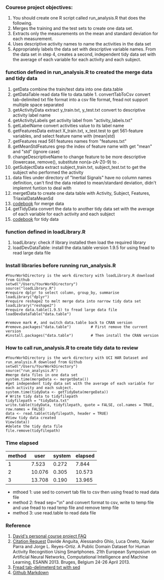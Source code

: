 ### Courese project objectives:
1. You should create one R script called run_analysis.R that does the following. 
1. Merges the training and the test sets to create one data set.
1. Extracts only the measurements on the mean and standard deviation for each measurement. 
1. Uses descriptive activity names to name the activities in the data set
1. Appropriately labels the data set with descriptive variable names. From the data set in step 4, creates a second, independent tidy data set with the average of each variable for each activity and each subject.

### function defined in run_analysis.R to created the merge data and tidy data 
1. getData combine the train/test data into one data.table
  1. getDataTable read data file to data.table
    1. convertTabToCsv convert tab-delimited txt file format into a csv file format, fread not support multiple space separated
1. getActivityData extract y_train.txt, y_test.txt convert to descriptive activity label name
  1. getActivityLabels get activity label from "activity_labels.txt" 
  1. getLabelName convert activities value to its label name
1. getFeaturesData extract X_train.txt, x_test.test to get 561-feature variables, and select feature name with (mean|std) 
  1. getFeatures read 561 features names from "features.txt"
  1. getMeanStdFeatures grep the index of feature name with get "mean" and "std" (ignore case)
  1. changeDescriptiveName to change feature to be more descriptive (lowercase, remove(), substitute non(a-zA-Z0-9) to .
1. getSubjectData extract subject_train.txt, subject_test.txt to get the subject who performed the activity
1. data files under directory of "Inertial Signals" have no column names definition, can't find the data related to mean/standard deviation, didn't implemnt funtion to deal with
1. mergetData to create one data table with Activity, Subject, Features, TriaxialDataMeanSd
  1. [codebook](mergedDataCodeBook.md) for merge data
1. getTidyData convert the data to another tidy data set with the average of each variable for each activity and each subject
  1. [codebook](tidyDataCodeBook.md) for tidy data

### function defined in loadLibrary.R 
1. loadLibrary: check if library installed then load the required library
1. loadDevDataTable: install the data.table version 1.9.5 for using fread to read large data file

### Install libraries before running run_analysis.R
```
#YourWorkDirectory is the work directory with loadLibrary.R download from Github
setwd("/Users/YourWorkDirectory")  
source("loadLibrary.R")
#require dplyr to select column, group_by, summarise
loadLibrary("dplyr")
#require reshape2 to melt merge data into narrow tidy data set 
loadLibrary("reshape2")
#require data.table(1.9.5) to fread large data file 
loadDevDataTable("data.table")

#remove mark #, and switch data.table back to CRAN version
#remove.packages("data.table")         # First remove the current version
#install.packages("data.table")        # Then install the CRAN version
```

### How to call run_analysis.R to create tidy data to review  
```
#YourWorkDirectory is the work directory with UCI HAR Dataset and run_analysis.R download from Github
setwd("/Users/YourWorkDirectory") 
source("run_analysis.R")
#merge data files in one data set
system.time(mergeData <- mergetData())
#get independent tidy data set with the average of each variable for each activity and each subject.
system.time(tidyData <- getTidyData(mergeData))
# Write tidy data to tidyfilepath
tidyfilepath = "tidyData.txt"
write.table(tidyData, tidyfilepath, quote = FALSE, col.names = TRUE, row.names = FALSE)
data <- read.table(tidyfilepath, header = TRUE)
#View tidy data created 
View(data))
#delete the tidy data file
file.remove(tidyfilepath)
```

### Time elapsed
method |  user  | system | elapsed  
------ | ------ | ------ | -------
   1   | 7.523  |  0.272 | 7.844
   2   | 10.076 |  0.305 | 10.573
   3   | 13.708 |  0.190 | 13.965 
* mthoed 1: use sed to convert tab file to csv then using fread to read data file
* method 2: fread sep="\n" and convert format to csv, write to temp file and use fread to read temp file and remove temp file
* method 3: use read.table to read data file      
     

### Reference
1. [David's personal course project FAQ](https://class.coursera.org/getdata-030/forum/thread?thread_id=37)
2. [Citation Request](http://archive.ics.uci.edu/ml/datasets/Human+Activity+Recognition+Using+Smartphones)
Davide Anguita, Alessandro Ghio, Luca Oneto, Xavier Parra and Jorge L. Reyes-Ortiz. A Public Domain Dataset for Human Activity Recognition Using Smartphones. 21th European Symposium on Artificial Neural Networks, Computational Intelligence and Machine Learning, ESANN 2013. Bruges, Belgium 24-26 April 2013.
3. [Fread tab-delimeterd txt with sed](http://stackoverflow.com/questions/22229109/r-data-table-fread-command-how-to-read-large-files-with-irregular-separators) 
4. [Github Markdown](https://guides.github.com/features/mastering-markdown/)

 

